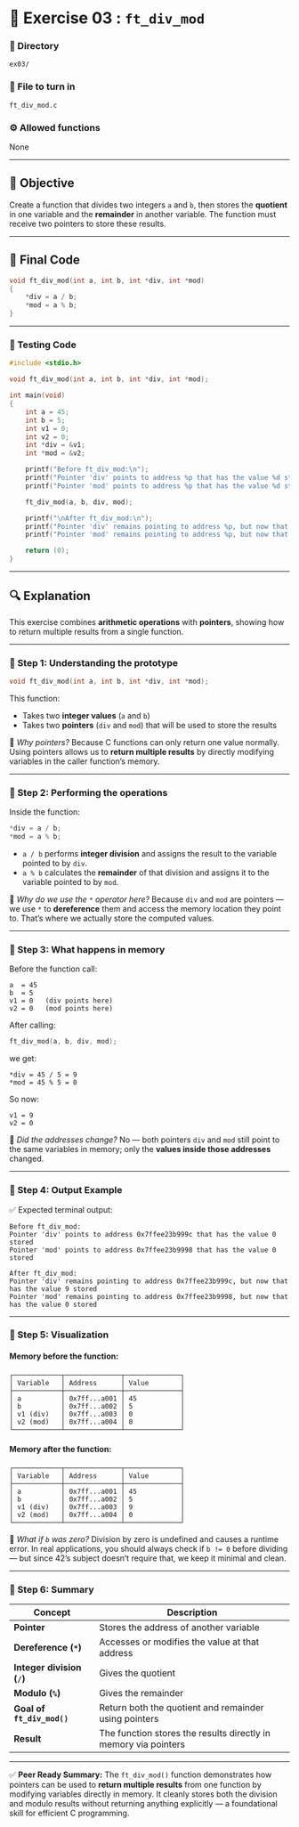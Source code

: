 # 🧩 Exercise 03 : `ft_div_mod`

### 📁 Directory

`ex03/`

### 📄 File to turn in

`ft_div_mod.c`

### ⚙️ Allowed functions

None

---

## 🧠 Objective

Create a function that divides two integers `a` and `b`,
then stores the **quotient** in one variable and the **remainder** in another variable.
The function must receive two pointers to store these results.

---

## 📘 Final Code

```c
void ft_div_mod(int a, int b, int *div, int *mod)
{
	*div = a / b;
	*mod = a % b;
}
```

---

### 🧩 Testing Code

```c
#include <stdio.h>

void ft_div_mod(int a, int b, int *div, int *mod);

int main(void)
{
	int a = 45;
	int b = 5;
	int v1 = 0;
	int v2 = 0;
	int *div = &v1;
	int *mod = &v2;

	printf("Before ft_div_mod:\n");
	printf("Pointer 'div' points to address %p that has the value %d stored\n", div, *div);
	printf("Pointer 'mod' points to address %p that has the value %d stored\n", mod, *mod);

	ft_div_mod(a, b, div, mod);

	printf("\nAfter ft_div_mod:\n");
	printf("Pointer 'div' remains pointing to address %p, but now that has the value %d stored\n", div, *div);
	printf("Pointer 'mod' remains pointing to address %p, but now that has the value %d stored\n", mod, *mod);

	return (0);
}
```

---

## 🔍 Explanation

This exercise combines **arithmetic operations** with **pointers**, showing how to return multiple results from a single function.

---

### 🧩 Step 1: Understanding the prototype

```c
void ft_div_mod(int a, int b, int *div, int *mod);
```

This function:

* Takes two **integer values** (`a` and `b`)
* Takes two **pointers** (`div` and `mod`) that will be used to store the results

💬 *Why pointers?*
Because C functions can only return one value normally.
Using pointers allows us to **return multiple results** by directly modifying variables in the caller function’s memory.

---

### 🧩 Step 2: Performing the operations

Inside the function:

```c
*div = a / b;
*mod = a % b;
```

* `a / b` performs **integer division** and assigns the result to the variable pointed to by `div`.
* `a % b` calculates the **remainder** of that division and assigns it to the variable pointed to by `mod`.

💬 *Why do we use the `*` operator here?*
Because `div` and `mod` are pointers — we use `*` to **dereference** them and access the memory location they point to.
That’s where we actually store the computed values.

---

### 🧩 Step 3: What happens in memory

Before the function call:

```
a  = 45
b  = 5
v1 = 0   (div points here)
v2 = 0   (mod points here)
```

After calling:

```c
ft_div_mod(a, b, div, mod);
```

we get:

```
*div = 45 / 5 = 9
*mod = 45 % 5 = 0
```

So now:

```
v1 = 9
v2 = 0
```

💬 *Did the addresses change?*
No — both pointers `div` and `mod` still point to the same variables in memory;
only the **values inside those addresses** changed.

---

### 🧩 Step 4: Output Example

✅ Expected terminal output:

```
Before ft_div_mod:
Pointer 'div' points to address 0x7ffee23b999c that has the value 0 stored
Pointer 'mod' points to address 0x7ffee23b9998 that has the value 0 stored

After ft_div_mod:
Pointer 'div' remains pointing to address 0x7ffee23b999c, but now that has the value 9 stored
Pointer 'mod' remains pointing to address 0x7ffee23b9998, but now that has the value 0 stored
```

---

### 🧩 Step 5: Visualization

#### Memory before the function:

```
┌────────────┬──────────────┬──────────────┐
│ Variable   │ Address      │ Value        │
├────────────┼──────────────┼──────────────┤
│ a          │ 0x7ff...a001 │ 45           │
│ b          │ 0x7ff...a002 │ 5            │
│ v1 (div)   │ 0x7ff...a003 │ 0            │
│ v2 (mod)   │ 0x7ff...a004 │ 0            │
└────────────┴──────────────┴──────────────┘
```

#### Memory after the function:

```
┌────────────┬──────────────┬──────────────┐
│ Variable   │ Address      │ Value        │
├────────────┼──────────────┼──────────────┤
│ a          │ 0x7ff...a001 │ 45           │
│ b          │ 0x7ff...a002 │ 5            │
│ v1 (div)   │ 0x7ff...a003 │ 9            │
│ v2 (mod)   │ 0x7ff...a004 │ 0            │
└────────────┴──────────────┴──────────────┘
```

💬 *What if `b` was zero?*
Division by zero is undefined and causes a runtime error.
In real applications, you should always check if `b != 0` before dividing —
but since 42’s subject doesn’t require that, we keep it minimal and clean.

---

### 🧩 Step 6: Summary

| Concept                    | Description                                                     |
| -------------------------- | --------------------------------------------------------------- |
| **Pointer**                | Stores the address of another variable                          |
| **Dereference (`*`)**      | Accesses or modifies the value at that address                  |
| **Integer division (`/`)** | Gives the quotient                                              |
| **Modulo (`%`)**           | Gives the remainder                                             |
| **Goal of `ft_div_mod()`** | Return both the quotient and remainder using pointers           |
| **Result**                 | The function stores the results directly in memory via pointers |

---

✅ **Peer Ready Summary:**
The `ft_div_mod()` function demonstrates how pointers can be used to **return multiple results** from one function by modifying variables directly in memory.
It cleanly stores both the division and modulo results without returning anything explicitly — a foundational skill for efficient C programming.

